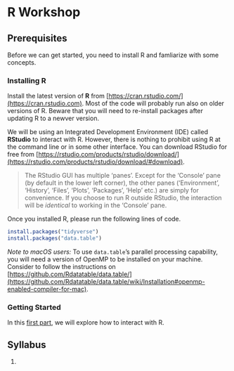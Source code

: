 # R Workshop


## Prerequisites

Before we can get started, you need to install R and famliarize with some concepts.

### Installing R 

Install the latest version of **R** from [https://cran.rstudio.com/](https://cran.rstudio.com). Most of the code will probably run also on older versions of R. Beware that you will need to re-install packages after updating R to a newver version.

We will be using an Integrated Development Environment (IDE) called **RStudio** to interact with R. However, there is nothing to prohibit using R at the command line or in some other interface. You can download RStudio for free from [https://rstudio.com/products/rstudio/download/](https://rstudio.com/products/rstudio/download/#download).

> The RStudio GUI has multiple ‘panes’. Except for the ‘Console’ pane (by default in the lower left corner), the other panes (‘Environment’, ‘History’, ‘Files’, ‘Plots’, ‘Packages’, ‘Help’ etc.) are simply for convenience. If you choose to run R outside RStudio, the interaction will be _identical_ to working in the ‘Console’ pane.

Once you installed R, please run the following lines of code.

``` r
install.packages("tidyverse")
install.packages("data.table")
```

_Note to macOS users:_ To use `data.table`’s parallel processing capability, you will need a version of OpenMP to be installed on your machine. Consider to follow the instructions on [https://github.com/Rdatatable/data.table/](https://github.com/Rdatatable/data.table/wiki/Installation#openmp-enabled-compiler-for-mac).

### Getting Started

In this [first part](part_01-basic_interactions.md), we will explore how to interact with R.




## Syllabus

1. 

